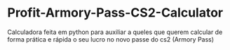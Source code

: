 # Profit-Armory-Pass-CS2-Calculator
Calculadora feita em python para auxiliar a queles que querem calcular de forma prática e rápida o seu lucro no novo passe do cs2 (Armory Pass)
